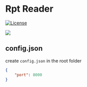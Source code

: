 # Rpt Reader

[![License](https://img.shields.io/bower/l/bootstrap.svg)](/LICENSE)

<img src="https://github.com/xedom/rptTest/blob/master/interface.png" />

## config.json

create `config.json` in the root folder

```json
{
    "port": 8000
}
```